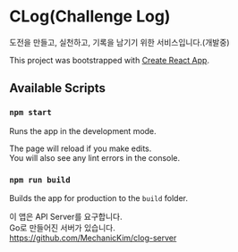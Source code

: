 # CLog(Challenge Log)

도전을 만들고, 실천하고, 기록을 남기기 위한 서비스입니다.(개발중)

This project was bootstrapped with [Create React App](https://github.com/facebook/create-react-app).

## Available Scripts

### `npm start`

Runs the app in the development mode.

The page will reload if you make edits.\
You will also see any lint errors in the console.

### `npm run build`

Builds the app for production to the `build` folder.

이 앱은 API Server를 요구합니다.\
Go로 만들어진 서버가 있습니다.\
https://github.com/MechanicKim/clog-server